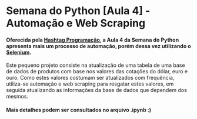 # Semana do Python [Aula 4] - Automação e Web Scraping

#### Oferecida pela [Hashtag Programação](https://www.youtube.com/channel/UCafFexaRoRylOKdzGBU6Pgg), a Aula 4 da Semana do Python apresenta mais um processo de automação, porém dessa vez utilizando o [Selenium](https://www.selenium.dev/). 
Este pequeno projeto consiste na atualização de uma tabela de uma base de dados de produtos com base nos valores das cotações do dólar, euro e ouro. 
Como estes valores costumam ser atualizados com frequência, utiliza-se automação e web scraping para resgatar estes valores, em seguida atualizando as informações da base de dados que dependem dos mesmos.


#### Mais detalhes podem ser consultados no arquivo .ipynb :)
